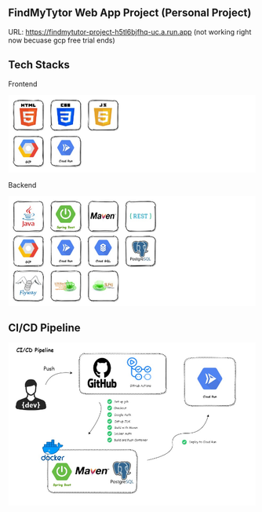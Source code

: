 ## FindMyTytor Web App Project (Personal Project)
URL: https://findmytutor-project-h5tl6bjfhq-uc.a.run.app (not working right now becuase gcp free trial ends)

## Tech Stacks
Frontend

![Frontend](src/main/resources/static/img/findmytutor-frontend.jpg)

Backend

![Backend](src/main/resources/static/img/findmytutor-backend.jpg)

## CI/CD Pipeline

![CI/CD](src/main/resources/static/img/findmytutor-cicd.jpg)
